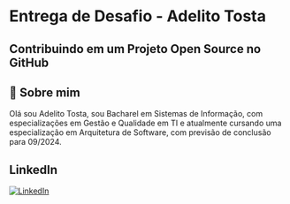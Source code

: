 
# Entrega de Desafio - Adelito Tosta
## Contribuindo em um Projeto Open Source no GitHub

## 🚀 Sobre mim
Olá sou Adelito Tosta, sou Bacharel em Sistemas de Informação, com especializações em Gestão e Qualidade em TI e atualmente cursando uma especialização em Arquitetura de Software, com previsão de conclusão para 09/2024. 


## LinkedIn
[![LinkedIn](https://img.shields.io/badge/LinkedIn-0077B5?style=for-the-badge&logo=linkedin&logoColor=white)](https://www.linkedin.com/in/adelito-tosta/)
